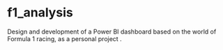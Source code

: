 # f1_analysis
Design and development of a Power BI dashboard based on the world of Formula 1 racing, as a personal project .
